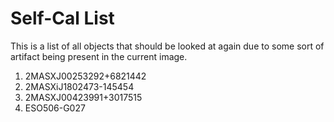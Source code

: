 # Self-Cal List


This is a list of all objects that should be looked at again due to some sort of artifact being present in the current image.

1. 2MASXJ00253292+6821442
2. 2MASXiJ1802473-145454
3. 2MASXJ00423991+3017515 
4. ESO506-G027
